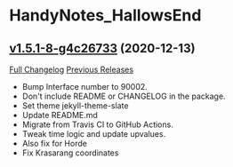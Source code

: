 # HandyNotes_HallowsEnd

## [v1.5.1-8-g4c26733](https://github.com/Ravendwyr/HandyNotes_HallowsEnd/tree/4c267332b953253615057e62e50d800eebff92a7) (2020-12-13)
[Full Changelog](https://github.com/Ravendwyr/HandyNotes_HallowsEnd/compare/v1.5.1...4c267332b953253615057e62e50d800eebff92a7) [Previous Releases](https://github.com/Ravendwyr/HandyNotes_HallowsEnd/releases)

- Bump Interface number to 90002.  
- Don't include README or CHANGELOG in the package.  
- Set theme jekyll-theme-slate  
- Update README.md  
- Migrate from Travis CI to GitHub Actions.  
- Tweak time logic and update upvalues.  
- Also fix for Horde  
- Fix Krasarang coordinates  
